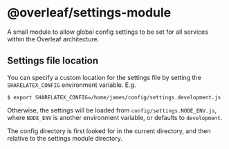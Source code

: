 @overleaf/settings-module
===================

A small module to allow global config settings to be set for all services
within the Overleaf architecture.

Settings file location
----------------------

You can specify a custom location for the settings file by setting the
`SHARELATEX_CONFIG` environment variable. E.g.

	$ export SHARELATEX_CONFIG=/home/james/config/settings.development.js

Otherwise, the settings will be loaded from `config/settings.NODE_ENV.js`,
where `NODE_ENV` is another environment variable, or defaults to `development`.

The config directory is first looked for in the current directory, and then relative
to the settings module directory.
